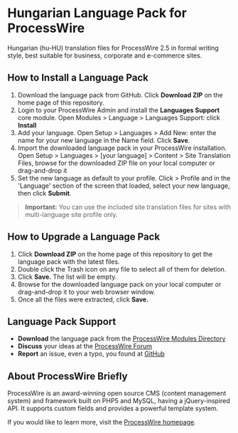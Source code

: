 Hungarian Language Pack for ProcessWire
=======================================

Hungarian (hu-HU) translation files for ProcessWire 2.5 in formal writing style,
best suitable for business, corporate and e-commerce sites.


How to Install a Language Pack
------------------------------

1. Download the language pack from GitHub.
   Click **Download ZIP** on the home page of this repository.
2. Login to your ProcessWire Admin and install the **Languages Support** core module.
   Open Modules > Language > Languages Support: click **Install**
3. Add your language.
   Open Setup > Languages > Add New: enter the name for your new language in the Name field. Click **Save**.
4. Import the downloaded language pack in your ProcessWire installation.
   Open Setup > Languages > [your language] > Content > Site Translation Files,
   browse for the downloaded ZIP file on your local computer or drag-and-drop it 
5. Set the new language as default to your profile.
   Click <i class="icon-wrench"></i> > Profile and in the 'Language' section of the screen that loaded, select your new language, then click **Submit**.
   
> **Important:** You can use the included site translation files for sites with
multi-language site profile only.


How to Upgrade a Language Pack
------------------------------
1. Click **Download ZIP** on the home page of this repository to get the language pack with the latest files.
2. Double click the <i class="icon-trash"></i> Trash icon on any file to select all of them for deletion.
3. Click **Save.** The list will be empty.
4. Browse for the downloaded language pack on your local computer or drag-and-drop it to your web browser window.
5. Once all the files were extracted, click **Save.**


Language Pack Support
---------------------
- **Download** the language pack from the [ProcessWire Modules Directory](http://modules.processwire.com/)
- **Discuss** your ideas at the [ProcessWire Forum](https://processwire.com/talk/topic/7243-hungarian-hu-hu/)
- **Report** an issue, even a typo, you found at [GitHub](https://github.com/jtherczeg/processwire-hungarian-lng/issues)


About ProcessWire Briefly
-------------------------
ProcessWire is an award-winning open source CMS (content management system)
and framework built on PHP5 and MySQL, having a jQuery-inspired API. It supports custom fields and provides a powerful template system.

If you would like to learn more, visit the [ProcessWire homepage](http://processwire.com/).
